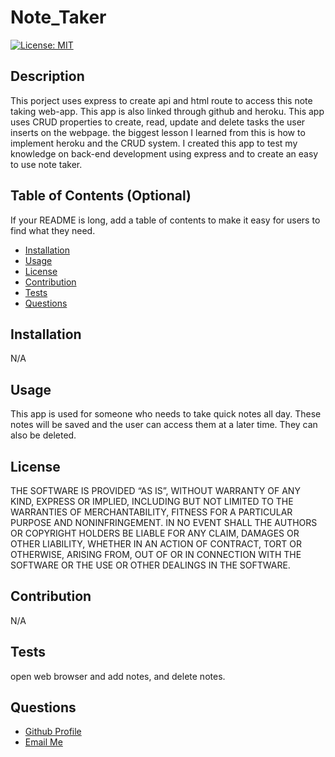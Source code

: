 # Note_Taker
  
  [![License: MIT](https://img.shields.io/badge/License-MIT-yellow.svg)](https://opensource.org/licenses/MIT)

  ## Description
  
 This porject uses express to create api and html route to access this note taking web-app. This app is also linked through github and heroku. This app uses CRUD properties to create, read, update and delete tasks the user inserts on the webpage. the biggest lesson I learned from this is how to implement heroku and the CRUD system. I created this app to test my knowledge on back-end development using express and to create an easy to use note taker. 
  
  ## Table of Contents (Optional)
  
  If your README is long, add a table of contents to make it easy for users to find what they need.
  
  - [Installation](#installation)
  - [Usage](#usage)
  - [License](#license)
  - [Contribution](#contribution)
  - [Tests](#tests)
  - [Questions](#questions)
  
  
  ## Installation
  
 N/A
  
  ## Usage
  
 This app is used for someone who needs to take quick notes all day. These notes will be saved and the user can access them at a later time. They can also be deleted. 
      

  
  ## License
  
 THE SOFTWARE IS PROVIDED “AS IS”, WITHOUT WARRANTY OF ANY KIND, EXPRESS OR IMPLIED, INCLUDING BUT NOT LIMITED TO THE WARRANTIES OF MERCHANTABILITY, FITNESS FOR A PARTICULAR PURPOSE AND NONINFRINGEMENT. IN NO EVENT SHALL THE AUTHORS OR COPYRIGHT HOLDERS BE LIABLE FOR ANY CLAIM, DAMAGES OR OTHER LIABILITY, WHETHER IN AN ACTION OF CONTRACT, TORT OR OTHERWISE, ARISING FROM, OUT OF OR IN CONNECTION WITH THE SOFTWARE OR THE USE OR OTHER DEALINGS IN THE SOFTWARE.
 
  ## Contribution

  N/A

  
  ## Tests
  
  open web browser and add notes, and delete notes.

  ## Questions
  <ul>
  <li> <a href="https://github.com/ekovalchick"> Github Profile </li>
  <li> <a href="mailto:ekovalchick97@gmail.com"> Email Me </li>
  </ul>

